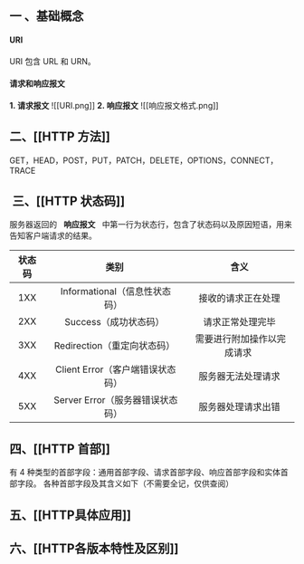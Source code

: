 
## 一 、基础概念
#### URI
URI 包含 URL 和 URN。
#### 请求和响应报文
**1. 请求报文**
![[URI.png]]
**2. 响应报文**
![[响应报文格式.png]]
## 二、[[HTTP 方法]]
GET，HEAD，POST，PUT，PATCH，DELETE，OPTIONS，CONNECT，TRACE

##  三、[[HTTP 状态码]]
服务器返回的   **响应报文**   中第一行为状态行，包含了状态码以及原因短语，用来告知客户端请求的结果。

| 状态码 | 类别 | 含义 |
| :---: | :---: | :---: |
| 1XX | Informational（信息性状态码） | 接收的请求正在处理 |
| 2XX | Success（成功状态码） | 请求正常处理完毕 |
| 3XX | Redirection（重定向状态码） | 需要进行附加操作以完成请求 |
| 4XX | Client Error（客户端错误状态码） | 服务器无法处理请求 |
| 5XX | Server Error（服务器错误状态码） | 服务器处理请求出错 |

## 四、[[HTTP 首部]]
有 4 种类型的首部字段：通用首部字段、请求首部字段、响应首部字段和实体首部字段。
各种首部字段及其含义如下（不需要全记，仅供查阅）


## 五、[[HTTP具体应用]]


## 六、[[HTTP各版本特性及区别]]

